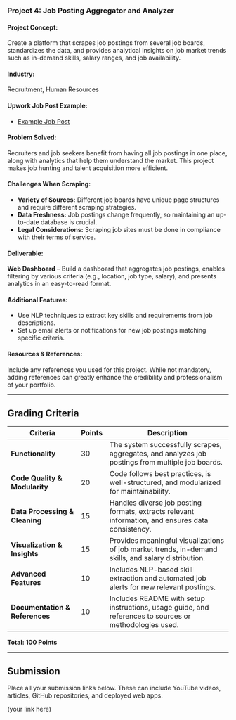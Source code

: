 ### **Project 4: Job Posting Aggregator and Analyzer**

#### **Project Concept:**  
Create a platform that scrapes job postings from several job boards, standardizes the data, and provides analytical insights on job market trends such as in-demand skills, salary ranges, and job availability.

#### **Industry:**  
Recruitment, Human Resources

#### **Upwork Job Post Example:**  
- [Example Job Post](https://www.upwork.com/nx/search/jobs/details/~021889966654745451212)

#### **Problem Solved:**  
Recruiters and job seekers benefit from having all job postings in one place, along with analytics that help them understand the market. This project makes job hunting and talent acquisition more efficient.

#### **Challenges When Scraping:**  
- **Variety of Sources:** Different job boards have unique page structures and require different scraping strategies.  
- **Data Freshness:** Job postings change frequently, so maintaining an up-to-date database is crucial.  
- **Legal Considerations:** Scraping job sites must be done in compliance with their terms of service.

#### **Deliverable:**  
**Web Dashboard** – Build a dashboard that aggregates job postings, enables filtering by various criteria (e.g., location, job type, salary), and presents analytics in an easy-to-read format.

#### **Additional Features:**  
- Use NLP techniques to extract key skills and requirements from job descriptions.  
- Set up email alerts or notifications for new job postings matching specific criteria.

#### **Resources & References:**  
Include any references you used for this project. While not mandatory, adding references can greatly enhance the credibility and professionalism of your portfolio.

---

## **Grading Criteria**

| **Criteria**                   | **Points** | **Description**                                                                                                                           |
| ------------------------------ | ---------- | --------------------------------------------------------------------------------------------------------------------------------------- |
| **Functionality**              | 30         | The system successfully scrapes, aggregates, and analyzes job postings from multiple job boards. |
| **Code Quality & Modularity**  | 20         | Code follows best practices, is well-structured, and modularized for maintainability.                                                  |
| **Data Processing & Cleaning** | 15         | Handles diverse job posting formats, extracts relevant information, and ensures data consistency.   |
| **Visualization & Insights**   | 15         | Provides meaningful visualizations of job market trends, in-demand skills, and salary distribution.                                                             |
| **Advanced Features**          | 10         | Includes NLP-based skill extraction and automated job alerts for new relevant postings.                               |
| **Documentation & References** | 10         | Includes README with setup instructions, usage guide, and references to sources or methodologies used.                                |

**Total: 100 Points**

---

## **Submission**

Place all your submission links below. These can include YouTube videos, articles, GitHub repositories, and deployed web apps.

(your link here)